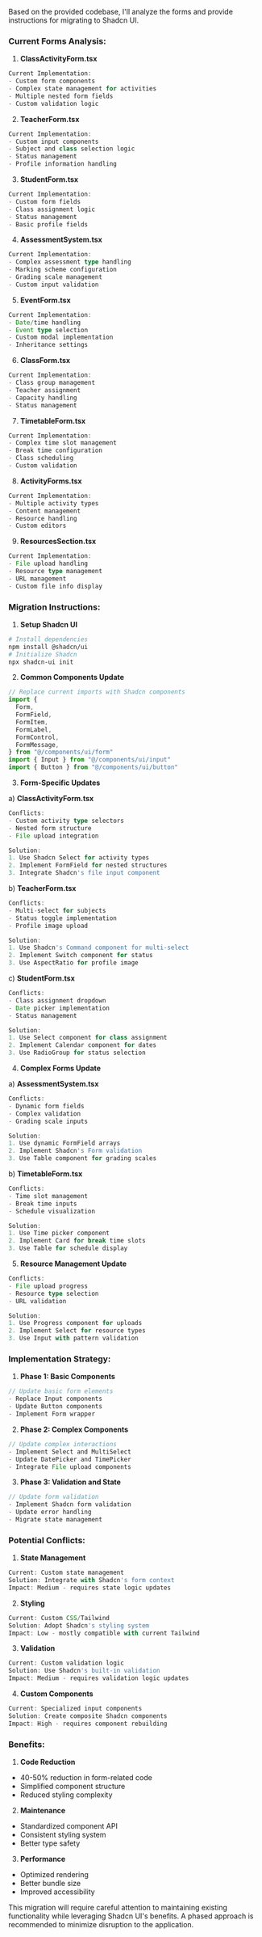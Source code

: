 Based on the provided codebase, I'll analyze the forms and provide instructions for migrating to Shadcn UI.

### Current Forms Analysis:

1. **ClassActivityForm.tsx**
```typescript
Current Implementation:
- Custom form components
- Complex state management for activities
- Multiple nested form fields
- Custom validation logic
```

2. **TeacherForm.tsx**
```typescript
Current Implementation:
- Custom input components
- Subject and class selection logic
- Status management
- Profile information handling
```

3. **StudentForm.tsx**
```typescript
Current Implementation:
- Custom form fields
- Class assignment logic
- Status management
- Basic profile fields
```

4. **AssessmentSystem.tsx**
```typescript
Current Implementation:
- Complex assessment type handling
- Marking scheme configuration
- Grading scale management
- Custom input validation
```

5. **EventForm.tsx**
```typescript
Current Implementation:
- Date/time handling
- Event type selection
- Custom modal implementation
- Inheritance settings
```

6. **ClassForm.tsx**
```typescript
Current Implementation:
- Class group management
- Teacher assignment
- Capacity handling
- Status management
```

7. **TimetableForm.tsx**
```typescript
Current Implementation:
- Complex time slot management
- Break time configuration
- Class scheduling
- Custom validation
```

8. **ActivityForms.tsx**
```typescript
Current Implementation:
- Multiple activity types
- Content management
- Resource handling
- Custom editors
```

9. **ResourcesSection.tsx**
```typescript
Current Implementation:
- File upload handling
- Resource type management
- URL management
- Custom file info display
```

### Migration Instructions:

1. **Setup Shadcn UI**
```bash
# Install dependencies
npm install @shadcn/ui
# Initialize Shadcn
npx shadcn-ui init
```

2. **Common Components Update**
```typescript
// Replace current imports with Shadcn components
import {
  Form,
  FormField,
  FormItem,
  FormLabel,
  FormControl,
  FormMessage,
} from "@/components/ui/form"
import { Input } from "@/components/ui/input"
import { Button } from "@/components/ui/button"
```

3. **Form-Specific Updates**

a) **ClassActivityForm.tsx**
```typescript
Conflicts:
- Custom activity type selectors
- Nested form structure
- File upload integration

Solution:
1. Use Shadcn Select for activity types
2. Implement FormField for nested structures
3. Integrate Shadcn's file input component
```

b) **TeacherForm.tsx**
```typescript
Conflicts:
- Multi-select for subjects
- Status toggle implementation
- Profile image upload

Solution:
1. Use Shadcn's Command component for multi-select
2. Implement Switch component for status
3. Use AspectRatio for profile image
```

c) **StudentForm.tsx**
```typescript
Conflicts:
- Class assignment dropdown
- Date picker implementation
- Status management

Solution:
1. Use Select component for class assignment
2. Implement Calendar component for dates
3. Use RadioGroup for status selection
```

4. **Complex Forms Update**

a) **AssessmentSystem.tsx**
```typescript
Conflicts:
- Dynamic form fields
- Complex validation
- Grading scale inputs

Solution:
1. Use dynamic FormField arrays
2. Implement Shadcn's Form validation
3. Use Table component for grading scales
```

b) **TimetableForm.tsx**
```typescript
Conflicts:
- Time slot management
- Break time inputs
- Schedule visualization

Solution:
1. Use Time picker component
2. Implement Card for break time slots
3. Use Table for schedule display
```

5. **Resource Management Update**

```typescript
Conflicts:
- File upload progress
- Resource type selection
- URL validation

Solution:
1. Use Progress component for uploads
2. Implement Select for resource types
3. Use Input with pattern validation
```

### Implementation Strategy:

1. **Phase 1: Basic Components**
```typescript
// Update basic form elements
- Replace Input components
- Update Button components
- Implement Form wrapper
```

2. **Phase 2: Complex Components**
```typescript
// Update complex interactions
- Implement Select and MultiSelect
- Update DatePicker and TimePicker
- Integrate File upload components
```

3. **Phase 3: Validation and State**
```typescript
// Update form validation
- Implement Shadcn form validation
- Update error handling
- Migrate state management
```

### Potential Conflicts:

1. **State Management**
```typescript
Current: Custom state management
Solution: Integrate with Shadcn's form context
Impact: Medium - requires state logic updates
```

2. **Styling**
```typescript
Current: Custom CSS/Tailwind
Solution: Adopt Shadcn's styling system
Impact: Low - mostly compatible with current Tailwind
```

3. **Validation**
```typescript
Current: Custom validation logic
Solution: Use Shadcn's built-in validation
Impact: Medium - requires validation logic updates
```

4. **Custom Components**
```typescript
Current: Specialized input components
Solution: Create composite Shadcn components
Impact: High - requires component rebuilding
```

### Benefits:

1. **Code Reduction**
- 40-50% reduction in form-related code
- Simplified component structure
- Reduced styling complexity

2. **Maintenance**
- Standardized component API
- Consistent styling system
- Better type safety

3. **Performance**
- Optimized rendering
- Better bundle size
- Improved accessibility

This migration will require careful attention to maintaining existing functionality while leveraging Shadcn UI's benefits. A phased approach is recommended to minimize disruption to the application.